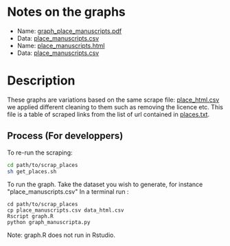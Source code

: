 # Notes on the graphs

- Name: [graph_place_manuscripts.pdf](graph_place_manuscripts.pdf)
- Data: [place_manuscripts.csv](place_manuscripts.csv)
- Name: [place_manuscripts.html](place_manuscripts.html)
- Data: [place_manuscripts.csv](place_manuscripts.csv)

# Description
These graphs are variations based on the same scrape file: [place_html.csv](place_html.csv) we applied different cleaning to them such as removing  the licence etc.
This file is a table of scraped links from the list of url contained in [places.txt](places.txt).

## Process (For developpers)
To re-run the scraping:
```bash
cd path/to/scrap_places
sh get_places.sh
```
To run the graph. Take the dataset you wish to generate, for instance "place_manuscripts.csv"
In a terminal run :
```
cd path/to/scrap_places
cp place_manuscripts.csv data_html.csv
Rscript graph.R
python graph_manuscripta.py
```
Note: graph.R does not run in Rstudio.
